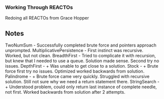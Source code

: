 ### Working Through REACTOs

Redoing all REACTOs from Grace Hopper

## Notes

TwoNumSum - Successfully completed brute force and pointers approach unprompted.
MultiplicativePersistence - First instinct was recursive. Worked, but not clean.
BreadthFirst - Tried to complicate it with recursion, but knew that I needed to use a queue. Solution made sense. Second try no issues.
DepthFirst - + Was unable to get close to a solution.
Stock - + Brute force first try no issues. Optimized worked backwards from solution.
Palindrome - + Brute force came very quickly. Struggled with recursive solution. Still not sure why we need a return statement there.
StringSearch - + Understood problem, could only return last instance of complete needle, not first. Worked backwards from solution after 2 attempts.
